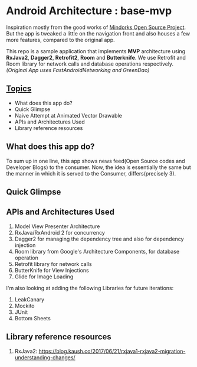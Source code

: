 # Android Architecture : base-mvp

Inspiration mostly from the good works of [Mindorks Open Source Project](https://github.com/MindorksOpenSource/android-mvp-architecture). But the app is tweaked a little on the navigation front and also houses a few more features, compared to the original app.

This repo is a sample application that implements **MVP** architecture using **RxJava2**, **Dagger2**, **Retrofit2**, **Room** and **Butterknife**.
We use Retrofit and Room library for network calls and database operations respectively. _(Original App uses FastAndroidNetworking and GreenDao)_

## [Topics](#quick-glimpse)
- What does this app do?
- Quick Glimpse
- Naive Attempt at Animated Vector Drawable
- APIs and Architectures Used
- Library reference resources

## What does this app do?
To sum up in one line, this app shows news feed(Open Source codes and Developer Blogs) to the consumer. 
Now, the idea is essentially the same but the manner in which it is served to the Consumer, differs(precisely 3).

## Quick Glimpse



## APIs and Architectures Used

1. Model View Presenter Architecture
1. RxJava/RxAndroid 2 for concurrency
1. Dagger2 for managing the dependency tree and also for dependency injection
1. Room library from Google's Architecture Components, for database operation
1. Retrofit library for network calls
1. ButterKnife for View Injections
1. Glide for Image Loading


I'm also looking at adding the following Libraries for future iterations:

1. LeakCanary
1. Mockito
1. JUnit
1. Bottom Sheets




## Library reference resources
1. RxJava2: https://blog.kaush.co/2017/06/21/rxjava1-rxjava2-migration-understanding-changes/

